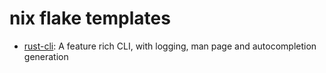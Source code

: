 # nix flake templates

- [rust-cli](./rust-cli): A feature rich CLI, with logging, man page and autocompletion generation
